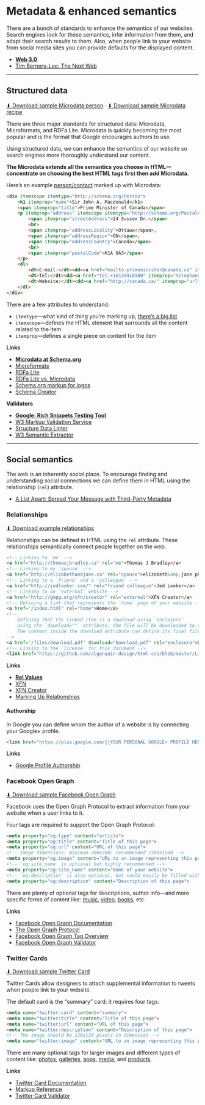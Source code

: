 # Metadata & enhanced semantics

There are a bunch of standards to enhance the semantics of our websites. Search engines look for these semantics, infer information from them, and adapt their search results to them. Also, when people link to your website from social media sites you can provide defaults for the displayed content.

- **[Web 3.0](http://vimeo.com/11529540)**
- [Tim Berners-Lee: The Next Web](http://www.ted.com/talks/tim_berners_lee_on_the_next_web.html)

---

## Structured data

[⬇ Download sample Microdata person](microdata-person.html) · [⬇ Download sample Microdata recipe](microdata-recipe.html)

There are three major standards for structured data: Microdata, Microformats, and RDFa Lite. Microdata is quickly becoming the most popular and is the format that Google encourages authors to use.

Using structured data, we can enhance the semantics of our website so search engines more thoroughly understand our content.

**The Microdata extends all the semantics you choose in HTML—concentrate on choosing the best HTML tags first then add Microdata.**

Here’s an example [person/contact](http://schema.org/Person) marked up with Microdata:

```html
<div itemscope itemtype="http://schema.org/Person">
	<h1 itemprop="name">Sir John A. Macdonald</h1>
	<span itemprop="title">Prime Minister of Canada</span>
	<p itemprop="address" itemscope itemtype="http://schema.org/PostalAddress">
		<span itemprop="streetAddress">24 Sussex Dr.</span>
		<br>
		<span itemprop="addressLocality">Ottawa</span>,
		<span itemprop="addressRegion">ON</span>,
		<span itemprop="addressCountry">Canada</span>
		<br>
		<span itemprop="postalCode">K1A 0A3</span>
	</p>
	<dl>
		<dt>E-mail:</dt><dd><a href="mailto:primeminister@canada.ca" itemprop="email">primeminister@canada.ca</a></dd>
		<dt>Tel:</dt><dd><a href="tel:+16139416900" itemprop="telephone">613-941-6900</a></dd>
		<dt>Website:</dt><dd><a href="http://canada.ca/" itemprop="url">http://canada.ca/</a></dd>
	</dl>
</div>
```

There are a few attributes to understand:

- `itemtype`—what kind of thing you’re marking up, [there’s a big list](http://schema.org/docs/schemas.html)
- `itemscope`—defines the HTML element that surrounds all the content related to the item
- `itemprop`—defines a single piece on content for the item

**Links**

- **[Microdata at Schema.org](http://schema.org/)**
- [Microformats](http://microformats.org/)
- [RDFa Lite](http://rdfa.info/)
- [RDFa Lite vs. Microdata](http://manu.sporny.org/2012/mythical-differences/)
- [Schema.org markup for logos](http://googlewebmastercentral.blogspot.ca/2013/05/using-schemaorg-markup-for-organization.html)
- [Schema Creator](http://schema-creator.org/)

**Validators**

- **[Google: Rich Snippets Testing Tool](http://www.google.com/webmasters/tools/richsnippets)**
- [W3 Markup Validation Service](http://validator.w3.org/nu/)
- [Structure Data Linter](http://validator.w3.org/nu/)
- [W3 Semantic Extractor](http://www.w3.org/2003/12/semantic-extractor)

---

## Social semantics

The web is an inherently social place. To encourage finding and understanding social connections we can define them in HTML using the relationship (`rel`) attribute.

- [A List Apart: Spread Your Message with Third-Party Metadata](http://alistapart.com/article/like-able-content-spread-your-message-with-third-party-metadata)

### Relationships

[⬇ Download example relationships](relationships.html)

Relationships can be defined in HTML using the `rel` attribute. These relationships semantically connect people together on the web.

```html
<!-- Linking to `me` -->
<a href="http://thomasjbradley.ca" rel="me">Thomas J Bradley</a>
<!-- Linking to my `spouse` -->
<a href="http://elizabethandjane.ca" rel="spouse">elizabeth&amp;jane photography</a>
<!-- Linking to a `friend` and a `colleague` -->
<a href="http://jedlooker.com/" rel="friend colleague">Jed Looker</a>
<!-- Linking to an `external` website -->
<a href="http://gmpg.org/xfn/creator" rel="external">XFN Creator</a>
<!-- Defining a link that represents the `home` page of your website -->
<a href="/index.html" rel="home">Home</a>
<!--
	Defining that the linked item is a download using `enclosure`
	Using the `download=""` attribute, the file will be downloaded to the computer instead of opening
	The content inside the download attribute can define its final file name
-->
<a href="/files/download.pdf" download="Download.pdf" rel="enclosure">Download Now!</a>
<!-- Linking to the `license` for this document -->
<link href="https://github.com/algonquin-design/html-css/blob/master/LICENSE" rel="license">
```

**Links**

- **[Rel Values](http://microformats.org/wiki/existing-rel-values)**
- [XFN](http://gmpg.org/xfn/)
- [XFN Creator](http://gmpg.org/xfn/creator)
- [Marking Up Relationships](http://maban.co.uk/49)

#### Authorship

In Google you can define whom the author of a website is by connecting your Google+ profile.

```html
<link href="https://plus.google.com/{{YOUR PERSONAL GOOGLE+ PROFILE HERE}}" rel="author">
```

**Links**

- [Google Profile Authorship](https://support.google.com/webmasters/answer/2539557?hl=en)

### Facebook Open Graph

[⬇ Download sample Facebook Open Graph](facebook-open-graph.html)

Facebook uses the Open Graph Protocol to extract information from your website when a user links to it.

Four tags are required to support the Open Graph Protocol:

```html
<meta property="og:type" content="article">
<meta property="og:title" content="Title of this page">
<meta property="og:url" content="URL of this page">
<!-- Image dimensions: minimum 200x200; recommended 1500x1500 -->
<meta property="og:image" content="URL to an image representing this page">
<!-- `og:site_name` is optional but highly recommended -->
<meta property="og:site_name" content="Name of your website">
<!-- `og:description` is also optional, but could easily be filled with the meta description -->
<meta property="og:description" content="Description of this page">
```

There are plenty of optional tags for descriptions, author info—and more specific forms of content like: [music](http://ogp.me/#type_music), [video](http://ogp.me/#type_video), [books](http://ogp.me/#type_book), etc.

**Links**

- [Facebook Open Graph Documentation](http://developers.facebook.com/docs/opengraph/)
- [The Open Graph Protocol](http://ogp.me/)
- [Facebook Open Graph Tag Overview](http://davidwalsh.name/facebook-meta-tags)
- [Facebook Open Graph Validator](https://developers.facebook.com/tools/debug/)

### Twitter Cards

[⬇ Download sample Twitter Card](twitter-card.html)

Twitter Cards allow designers to attach supplemental information to tweets when people link to your website.

The default card is the “summary” card; it requires four tags:

```html
<meta name="twitter:card" content="summary">
<meta name="twitter:title" content="Title of this page">
<meta name="twitter:url" content="URL of this page">
<meta name="twitter:description" content="Description of this page">
<!-- The image should be 120x120 pixels in dimension -->
<meta name="twitter:image" content="URL to an image representing this page">
```

There are many optional tags for larger images and different types of content like: [photos](https://dev.twitter.com/docs/cards/types/photo-card), [galleries](https://dev.twitter.com/docs/cards/types/gallery-card), [apps](https://dev.twitter.com/docs/cards/types/app-card), [media](https://dev.twitter.com/docs/cards/types/player-card), and [products](https://dev.twitter.com/docs/cards/types/product-card).

**Links**

- [Twitter Card Documentation](https://dev.twitter.com/docs/cards)
- [Markup Reference](https://dev.twitter.com/docs/cards/markup-reference)
- [Twitter Card Validator](https://dev.twitter.com/docs/cards/validation/validator)
